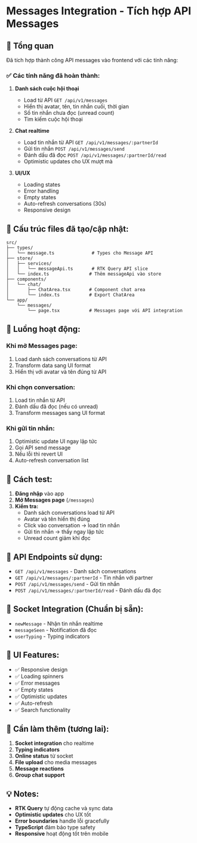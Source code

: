 # Messages Integration - Tích hợp API Messages

## 🎯 **Tổng quan**

Đã tích hợp thành công API messages vào frontend với các tính năng:

### ✅ **Các tính năng đã hoàn thành:**

1. **Danh sách cuộc hội thoại**
   - Load từ API `GET /api/v1/messages`
   - Hiển thị avatar, tên, tin nhắn cuối, thời gian
   - Số tin nhắn chưa đọc (unread count)
   - Tìm kiếm cuộc hội thoại

2. **Chat realtime**
   - Load tin nhắn từ API `GET /api/v1/messages/:partnerId`
   - Gửi tin nhắn `POST /api/v1/messages/send`
   - Đánh dấu đã đọc `POST /api/v1/messages/:partnerId/read`
   - Optimistic updates cho UX mượt mà

3. **UI/UX**
   - Loading states
   - Error handling
   - Empty states
   - Auto-refresh conversations (30s)
   - Responsive design

## 📁 **Cấu trúc files đã tạo/cập nhật:**

```
src/
├── types/
│   └── message.ts              # Types cho Message API
├── store/
│   ├── services/
│   │   └── messageApi.ts       # RTK Query API slice
│   └── index.ts               # Thêm messageApi vào store
├── components/
│   └── chat/
│       ├── ChatArea.tsx       # Component chat area
│       └── index.ts           # Export ChatArea
└── app/
    └── messages/
        └── page.tsx           # Messages page với API integration
```

## 🔄 **Luồng hoạt động:**

### **Khi mở Messages page:**
1. Load danh sách conversations từ API
2. Transform data sang UI format
3. Hiển thị với avatar và tên đúng từ API

### **Khi chọn conversation:**
1. Load tin nhắn từ API
2. Đánh dấu đã đọc (nếu có unread)
3. Transform messages sang UI format

### **Khi gửi tin nhắn:**
1. Optimistic update UI ngay lập tức
2. Gọi API send message
3. Nếu lỗi thì revert UI
4. Auto-refresh conversation list

## 🚀 **Cách test:**

1. **Đăng nhập** vào app
2. **Mở Messages page** (`/messages`)
3. **Kiểm tra:**
   - Danh sách conversations load từ API
   - Avatar và tên hiển thị đúng
   - Click vào conversation → load tin nhắn
   - Gửi tin nhắn → thấy ngay lập tức
   - Unread count giảm khi đọc

## 🔧 **API Endpoints sử dụng:**

- `GET /api/v1/messages` - Danh sách conversations
- `GET /api/v1/messages/:partnerId` - Tin nhắn với partner
- `POST /api/v1/messages/send` - Gửi tin nhắn
- `POST /api/v1/messages/:partnerId/read` - Đánh dấu đã đọc

## 📱 **Socket Integration (Chuẩn bị sẵn):**

- `newMessage` - Nhận tin nhắn realtime
- `messageSeen` - Notification đã đọc
- `userTyping` - Typing indicators

## 🎨 **UI Features:**

- ✅ Responsive design
- ✅ Loading spinners
- ✅ Error messages
- ✅ Empty states
- ✅ Optimistic updates
- ✅ Auto-refresh
- ✅ Search functionality

## 🔮 **Cần làm thêm (tương lai):**

1. **Socket integration** cho realtime
2. **Typing indicators**
3. **Online status** từ socket
4. **File upload** cho media messages
5. **Message reactions**
6. **Group chat support**

## 💡 **Notes:**

- **RTK Query** tự động cache và sync data
- **Optimistic updates** cho UX tốt
- **Error boundaries** handle lỗi gracefully
- **TypeScript** đảm bảo type safety
- **Responsive** hoạt động tốt trên mobile